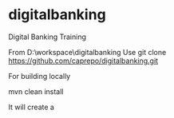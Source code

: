 # digitalbanking
Digital Banking Training

From D:\workspace\digitalbanking
Use git clone https://github.com/caprepo/digitalbanking.git


For building locally

mvn clean install

It will create a 